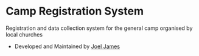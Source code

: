 # Camp Registration System
Registration and data collection system for the general camp organised by local churches

* Developed and Maintained by [Joel James](https://duckdev.com)
